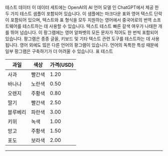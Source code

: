 테스트 데이터
이 데이터 세트에는 OpenAI의 AI 언어 모델 인 ChatGPT에서 제공 한 두 가지 테스트 샘플이 포함되어 있습니다.
이 샘플에는 마크다운 표와 영어 텍스트 단락이 포함되어 있으며, 텍스트와 표 형식을 모두 지원하는
영어에서 중국어로의 번역 소프트웨어를 테스트하는 데 사용할 수 있습니다.
텍스트 테스트
빠른 갈색 여우가 나태한 개를 뛰어 넘습니다. 이 팡그램에는 영어 알파벳의 모든 문자가 적어도 한 번씩 포함되어 있습니다. 팡그램은 종종 글꼴, 키보드 및 기타 텍스트 관련 도구를 테스트하는 데 사용됩니다. 영어 외에도 많은 다른 언어의 팡그램이 있습니다. 언어의 독특한 특성 때문에 일부 팡그램은 구축하기가 더 어려울 수 있습니다.
표 테스트

| 과일 | 색상 | 가격(USD) |
| --- | --- | --- |
| 사과 | 빨간색 | 1.20 |
| 바나나 | 노란색 | 0.50 |
| 오렌지 | 주황색 | 0.80 |
| 딸기 | 빨간색 | 2.50 |
| 블루베리 | 파란색 | 3.00 |
| 키위 | 녹색 | 1.00 |
| 망고 | 주황색 | 1.50 |
| 포도 | 보라색 | 2.00 |

---

